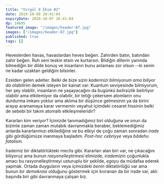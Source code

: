 ```yaml
---
title: "Virgül 8 Ekim #2"
date: 2019-10-08 20:41:04
expiryDate: 2020-10-07 20:41:04
dp: 14695
featured_image: "/images/header-87.jpg"
images: ["/images/header-87.jpg"]
published: true
tags: []
---
```




Heveslerden havas, havaslardan heves beğen. Zahirden batın, batından zahir
beğen. Ruh seni teskin etsin ve kurtarsın. Bildiğin dillerin yanında bilmediğin
bir dilde konuş ve insanların bunu anlaması zor olsun --ki senin ne kadar
uzaktan geldiğini bilsinler.

Ezelden gelen adetler. Belki de bize *sizin kaderinizi bilmiyorum ama biliyor da
olabilirim* demek isteyen bir kainat var: Kuantum seviyesinde bilmiyorum, her
şey olabilir, insanların ne yaşayacağını da bugünkü *belirsizlik* belirliyor
olabilir ama etkilemiyor da olabilir, bir tetiği çekersem atomların onu durdurma
imkanı yoktur ama aklıma bir düşünce gelmesinin ya da birini arayıp aramamaya
karar vermemin veyahut içimdeki cesaret hissinin belki de sebebi bir takım
atomaltı etkileşmeleridir?

Kararları kim veriyor? İçimizde tanımadığımız biri olduğuna ve onun da bizimle
zaman zaman mutabık davranmakla beraber, beklemediğimiz anlarda kararlarımızı
etkilediğine ve bu etkiyi de çoğu zaman sonradan *irade* gibi gördüğümüze
inanmaya başladım. *Post-hoc cebriyye* veya *bâdehu fatalism.*

İrademiz bir diktatörlükteki meclis gibi. Kararları alan biri var, ne çıkacağını
biliyoruz ama bunun *rasyonelleştirmesi* elimizde, *irademizin* çoğunlukla amacı
bu rasyonelleştirmeyi usturuplu bir şekilde, *egoyu* da müdafaa ederek yapmak.
Ortada duyguların veya *içimizdeki benin* diktatörlüğü var ama bunun bir
*demokrasi* olduğunu göstermek için kıvranan da bir irade var, aklı başında biri
gibi davranmaya çalışan biz.



